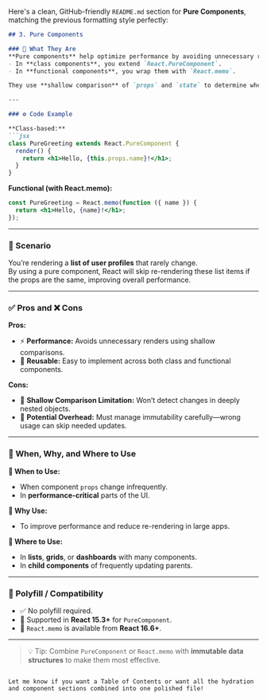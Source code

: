 Here's a clean, GitHub-friendly `README.md` section for **Pure Components**, matching the previous formatting style perfectly:

```markdown
## 3. Pure Components

### 🧠 What They Are
**Pure components** help optimize performance by avoiding unnecessary re-renders.  
- In **class components**, you extend `React.PureComponent`.
- In **functional components**, you wrap them with `React.memo`.

They use **shallow comparison** of `props` and `state` to determine whether a re-render is necessary.

---

### ⚙️ Code Example

**Class-based:**
```jsx
class PureGreeting extends React.PureComponent {
  render() {
    return <h1>Hello, {this.props.name}!</h1>;
  }
}
```

**Functional (with React.memo):**
```jsx
const PureGreeting = React.memo(function ({ name }) {
  return <h1>Hello, {name}!</h1>;
});
```

---

### 📘 Scenario

You’re rendering a **list of user profiles** that rarely change.  
By using a pure component, React will skip re-rendering these list items if the props are the same, improving overall performance.

---

### ✅ Pros and ❌ Cons

**Pros:**
- ⚡ **Performance:** Avoids unnecessary renders using shallow comparisons.
- 🧩 **Reusable:** Easy to implement across both class and functional components.

**Cons:**
- 🌊 **Shallow Comparison Limitation:** Won’t detect changes in deeply nested objects.
- 🧠 **Potential Overhead:** Must manage immutability carefully—wrong usage can skip needed updates.

---

### 📍 When, Why, and Where to Use

**📅 When to Use:**
- When component `props` change infrequently.
- In **performance-critical** parts of the UI.

**🤔 Why Use:**
- To improve performance and reduce re-rendering in large apps.

**📍 Where to Use:**
- In **lists**, **grids**, or **dashboards** with many components.
- In **child components** of frequently updating parents.

---

### 🧰 Polyfill / Compatibility

- ✅ No polyfill required.
- 🧬 Supported in **React 15.3+** for `PureComponent`.
- 🔁 `React.memo` is available from **React 16.6+**.

---

> 💡 Tip: Combine `PureComponent` or `React.memo` with **immutable data structures** to make them most effective.
```

Let me know if you want a Table of Contents or want all the hydration and component sections combined into one polished file!